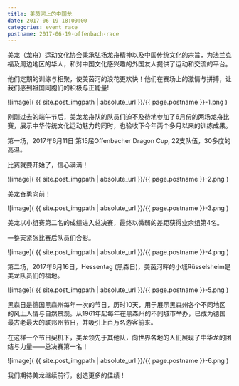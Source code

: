```yaml
---
title: 美茵河上的中国龙
date: 2017-06-19 18:00:00
categories: event race
postname: 2017-06-19-offenbach-race
---
```



美龙（龙舟）运动文化协会秉承弘扬龙舟精神以及中国传统文化的宗旨，为法兰克福及周边地区的华人，和对中国文化感兴趣的外国友人提供了运动和交流的平台。

他们定期的训练与相聚，使美茵河的浪花更欢快！他们在赛场上的激情与拼搏，让我们感到祖国同胞们的积极与正能量!

![image]( {{ site.post_imgpath | absolute_url }}/{{ page.postname }}-1.png )

刚刚过去的端午节后，美龙龙舟队的队员们迫不及待地参加了6月份的两场龙舟比赛，展示中华传统文化运动魅力的同时，也验收下今年两个多月以来的训练成果。

第一场，2017年6月11日 第15届Offenbacher Dragon Cup, 22支队伍，30多度的高温。

比赛就要开始了，信心满满！

![image]( {{ site.post_imgpath | absolute_url }}/{{ page.postname }}-2.png )

美龙奋勇向前！

![image]( {{ site.post_imgpath | absolute_url }}/{{ page.postname }}-3.png )

美龙以小组赛第二名的成绩进入总决赛，最终以微弱的差距获得业余组第4名。

一整天紧张比赛后队员们合影。

![image]( {{ site.post_imgpath | absolute_url }}/{{ page.postname }}-4.png )

第二场，2017年6月16日，Hessentag (黑森日)，美茵河畔的小城Rüsselsheim是美龙队员们的福地。

![image]( {{ site.post_imgpath | absolute_url }}/{{ page.postname }}-5.png )

黑森日是德国黑森州每年一次的节日，历时10天，用于展示黑森州各个不同地区的风土人情与自然景观。从1961年起每年在黑森州的不同城市举办，已成为德国最古老最大的联邦州节日，并吸引上百万名游客前来。

在这样一个节日契机下，美龙领先于其他队，向世界各地的人们展现了中华龙的团结与力量——总决赛第一名！

![image]( {{ site.post_imgpath | absolute_url }}/{{ page.postname }}-6.png )

我们期待美龙继续前行，创造更多的佳绩！
